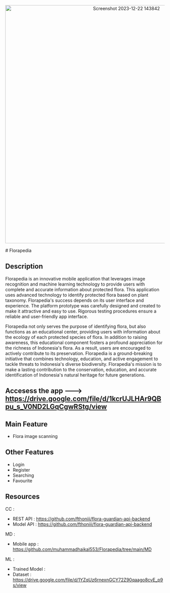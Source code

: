 <p align="center">
<img width="750" align="center" alt="Screenshot 2023-12-22 143842" src="https://github.com/CH2-PS376/.github/assets/121041485/edf36b21-cacf-4530-9fb6-9b623d277122">
</p>
# Florapedia

## Description
Florapedia is an innovative mobile application that leverages image recognition and machine learning technology to provide users with complete and accurate information about protected flora. This application uses advanced technology to identify protected flora based on plant taxonomy. Florapedia's success depends on its user interface and experience. The platform prototype was carefully designed and created to make it attractive and easy to use. Rigorous testing procedures ensure a reliable and user-friendly app interface.

Florapedia not only serves the purpose of identifying flora, but also functions as an educational center, providing users with information about the ecology of each protected species of flora. In addition to raising awareness, this educational component fosters a profound appreciation for the richness of Indonesia's flora. As a result, users are encouraged to actively contribute to its preservation. Florapedia is a ground-breaking initiative that combines technology, education, and active engagement to tackle threats to Indonesia's diverse biodiversity. Florapedia's mission is to make a lasting contribution to the conservation, education, and accurate identification of Indonesia's natural heritage for future generations.

## Accesess the app ---> https://drive.google.com/file/d/1kcrUJLHAr9QBpu_s_V0ND2LGqCgwRStg/view

## Main Feature
- Flora image scanning

## Other Features
- Login
- Register
- Searching
- Favourite

## Resources
CC :
- REST API : https://github.com/fthoniii/flora-guardian-api-backend
- Model API : https://github.com/fthoniii/flora-guardian-api-backend

MD : 
- Mobile app : https://github.com/muhammadhaikal553/Florapedia/tree/main/MD

ML : 
- Trained Model : 
- Dataset : https://drive.google.com/file/d/1YZqUz6rnexnGCY72Z90qaago8cvE_p9s/view
